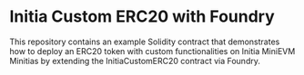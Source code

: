 # Initia Custom ERC20 with Foundry

This repository contains an example Solidity contract that demonstrates how to deploy an ERC20 token with custom functionalities on Initia MiniEVM Minitias by extending the InitiaCustomERC20 contract via Foundry.
